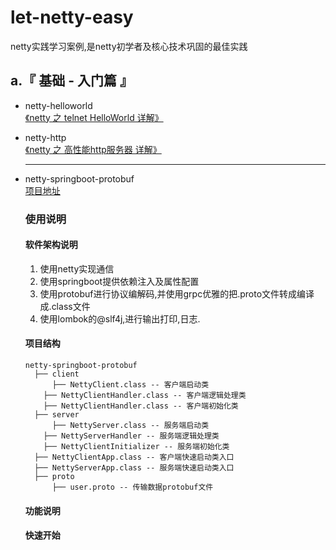 # let-netty-easy
netty实践学习案例,是netty初学者及核心技术巩固的最佳实践


## a.『 基础 - 入门篇 』
- netty-helloworld<br>
  [《netty 之 telnet HelloWorld 详解》](https://github.com/sanshengshui/netty-learning-example/tree/master/netty-helloworld)<br>

- netty-http<br>
  [《netty 之 高性能http服务器 详解》](https://github.com/sanshengshui/netty-learning-example/tree/master/netty-http)<br>

  ------

- netty-springboot-protobuf<br>
  [项目地址](https://github.com/sanshengshui/netty-learning-example/tree/master/netty-springboot-protobuf)<br>

  ### 使用说明



  #### 软件架构说明

  1. 使用netty实现通信
  2. 使用springboot提供依赖注入及属性配置
  3. 使用protobuf进行协议编解码,并使用grpc优雅的把.proto文件转成编译成.class文件
  4. 使用lombok的@slf4j,进行输出打印,日志.

  #### 项目结构

  ```
  netty-springboot-protobuf
    ├── client
    	├── NettyClient.class -- 客户端启动类
      ├── NettyClientHandler.class -- 客户端逻辑处理类
      ├── NettyClientHandler.class -- 客户端初始化类
    ├── server 
    	├── NettyServer.class -- 服务端启动类
      ├── NettyServerHandler -- 服务端逻辑处理类
      ├── NettyClientInitializer -- 服务端初始化类
    ├── NettyClientApp.class -- 客户端快速启动类入口
    ├── NettyServerApp.class -- 服务端快速启动类入口
    ├── proto
     	├── user.proto -- 传输数据protobuf文件
  ```



  #### 功能说明

  #### 快速开始

